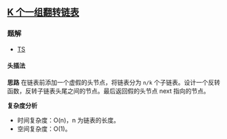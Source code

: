 ## [K 个一组翻转链表](https://leetcode.cn/problems/reverse-nodes-in-k-group/)
### 题解
+ [TS](../../ts/128/25.ts)

#### 头插法
**思路**
在链表前添加一个虚假的头节点，将链表分为 `n/k` 个子链表。设计一个反转函数，反转子链表头尾之间的节点。最后返回假的头节点 next 指向的节点。 

**复杂度分析**
+ 时间复杂度：O(n)，n 为链表的长度。
+ 空间复杂度：O(1)。